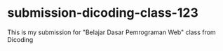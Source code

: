 # submission-dicoding-class-123
This is my submission for "Belajar Dasar Pemrograman Web" class from Dicoding
